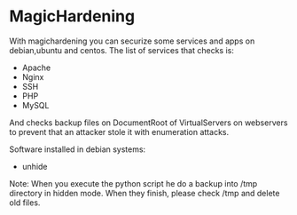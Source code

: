 # MagicHardening

With magichardening you can securize some services and apps on debian,ubuntu and centos. The list of services that checks is:

- Apache
- Nginx
- SSH
- PHP
- MySQL

And checks backup files on DocumentRoot of VirtualServers on webservers to prevent that an attacker stole it with enumeration attacks.

Software installed in debian systems: 

- unhide

Note: When you execute the python script he do a backup into /tmp directory in hidden mode. When they finish, please check /tmp and delete old files. 
